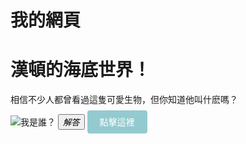 <!DOCTYPE html>
<html lang="en">
<head>
    <meta charset="UTF-8">
    <meta name="viewport" content="width=device-width, initial-scale=1.0">
    <title>漢頓</title>
    <h1>我的網頁</h1>
</head>
<body>
    <h1>漢頓的海底世界！</h1>
    <p>相信不少人都曾看過這隻可愛生物，但你知道他叫什麽嗎？</p>
    <img src="https://pgw.udn.com.tw/gw/photo.php?u=https://uc.udn.com.tw/photo/2024/03/14/0/29192888.png&x=0&y=0&sw=0&sh=0&exp=3600" alt="我是誰？" >
    <button id="showDialog1" class="blue-text">
        <em>解答</em>
    </button>
    <a href="https://example.com" style="padding: 10px 20px; background-color: #93cad0; color: white; text-align: center; text-decoration: none; display: inline-   block; border-radius: 4px;">點擊這裡
    </a>
    
</body>
</html>
